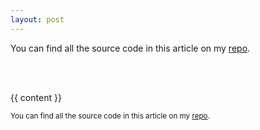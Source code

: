 ```yaml
---
layout: post
---
```


You can find all the source code in this article on my <a href="{{ site.repo }}" target="_blank">repo</a>.

</br></br>

{{ content }}

<sub>You can find all the source code in this article on my <a href="{{ site.repo }}" target="_blank">repo</a>.</sub>
